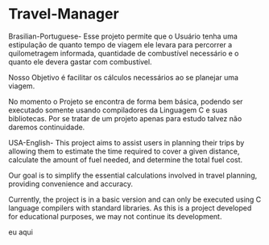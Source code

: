 # Travel-Manager
Brasilian-Portuguese-
Esse projeto permite que o Usuário tenha uma estipulação de quanto tempo de viagem ele levara para percorrer a quilometragem informada, quantidade de combustível necessário e o quanto ele devera gastar com combustível.

Nosso Objetivo é facilitar os cálculos necessários ao se planejar uma viagem.

No momento o Projeto se encontra de forma bem básica, podendo ser executado somente usando compiladores da Linguagem C e suas bibliotecas.
Por se tratar de um projeto apenas para estudo talvez não daremos continuidade.

USA-English-
This project aims to assist users in planning their trips by allowing them to estimate the time required to cover a given distance, calculate the amount of fuel needed, and determine the total fuel cost.

Our goal is to simplify the essential calculations involved in travel planning, providing convenience and accuracy.

Currently, the project is in a basic version and can only be executed using C language compilers with standard libraries.
As this is a project developed for educational purposes, we may not continue its development.


eu aqui
